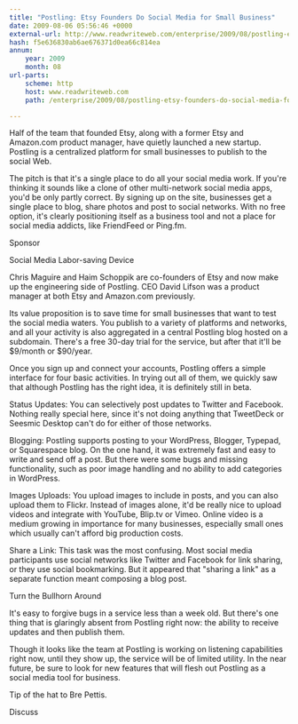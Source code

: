 ```yaml
---
title: "Postling: Etsy Founders Do Social Media for Small Business"
date: 2009-08-06 05:56:46 +0000
external-url: http://www.readwriteweb.com/enterprise/2009/08/postling-etsy-founders-do-social-media-for-small-business.php
hash: f5e636830ab6ae676371d0ea66c814ea
annum:
    year: 2009
    month: 08
url-parts:
    scheme: http
    host: www.readwriteweb.com
    path: /enterprise/2009/08/postling-etsy-founders-do-social-media-for-small-business.php

---
```


Half of the team that founded Etsy, along with a former Etsy and Amazon.com product manager, have quietly launched a new startup. Postling is a centralized platform for small businesses to publish to the social Web. 


The pitch is that it's a single place to do all your social media work. If you're thinking it sounds like a clone of other multi-network social media apps, you'd be only partly correct. By signing up on the site, businesses get a single place to blog, share photos and post to social networks. With no free option, it's clearly positioning itself as a business tool and not a place for social media addicts, like FriendFeed or Ping.fm. 


Sponsor


Social Media Labor-saving Device

Chris Maguire and Haim Schoppik are co-founders of Etsy and now make up the engineering side of Postling. CEO David Lifson was a product manager at both Etsy and Amazon.com previously. 


Its value proposition is to save time for small businesses that want to test the social media waters. You publish to a variety of platforms and networks, and all your activity is also aggregated in a central Postling blog hosted on a subdomain. There's a free 30-day trial for the service, but after that it'll be $9/month or $90/year. 


Once you sign up and connect your accounts, Postling offers a simple interface for four basic activities. In trying out all of them, we quickly saw that although Postling has the right idea, it is definitely still in beta. 




Status Updates: You can selectively post updates to Twitter and Facebook. Nothing really special here, since it's not doing anything that TweetDeck or Seesmic Desktop can't do for either of those networks. 


Blogging: Postling supports posting to your WordPress, Blogger, Typepad, or Squarespace blog. On the one hand, it was extremely fast and easy to write and send off a post. But there were some bugs and missing functionality, such as poor image handling and no ability to add categories in WordPress. 


Images Uploads: You upload images to include in posts, and you can also upload them to Flickr. Instead of images alone, it'd be really nice to upload videos and integrate with YouTube, Blip.tv or Vimeo. Online video is a medium growing in importance for many businesses, especially small ones which usually can't afford big production costs. 


Share a Link: This task was the most confusing. Most social media participants use social networks like Twitter and Facebook for link sharing, or they use social bookmarking. But it appeared that "sharing a link" as a separate function meant composing a blog post. 


Turn the Bullhorn Around

It's easy to forgive bugs in a service less than a week old. But there's one thing that is glaringly absent from Postling right now: the ability to receive updates and then publish them. 


Though it looks like the team at Postling is working on listening capabilities right now, until they show up, the service will be of limited utility. In the near future, be sure to look for new features that will flesh out Postling as a social media tool for business. 


Tip of the hat to Bre Pettis.

Discuss

       

